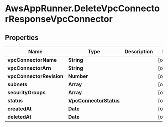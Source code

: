 # AwsAppRunner.DeleteVpcConnectorResponseVpcConnector

## Properties

Name | Type | Description | Notes
------------ | ------------- | ------------- | -------------
**vpcConnectorName** | **String** |  | [optional] 
**vpcConnectorArn** | **String** |  | [optional] 
**vpcConnectorRevision** | **Number** |  | [optional] 
**subnets** | **Array** |  | [optional] 
**securityGroups** | **Array** |  | [optional] 
**status** | [**VpcConnectorStatus**](VpcConnectorStatus.md) |  | [optional] 
**createdAt** | **Date** |  | [optional] 
**deletedAt** | **Date** |  | [optional] 


